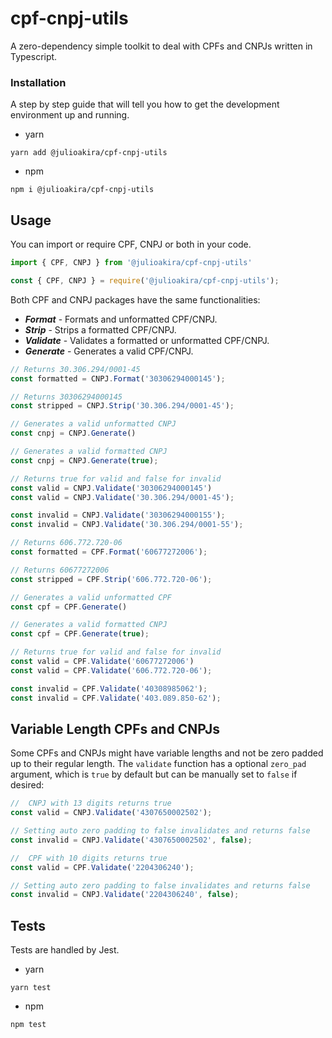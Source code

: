 # cpf-cnpj-utils

A zero-dependency simple toolkit to deal with CPFs and CNPJs written in Typescript.

### Installation

A step by step guide that will tell you how to get the development environment up and running.

- yarn
```
yarn add @julioakira/cpf-cnpj-utils
```

- npm
```
npm i @julioakira/cpf-cnpj-utils
```

## Usage

You can import or require CPF, CNPJ or both in your code.

```js
import { CPF, CNPJ } from '@julioakira/cpf-cnpj-utils'

const { CPF, CNPJ } = require('@julioakira/cpf-cnpj-utils');
```

Both CPF and CNPJ packages have the same functionalities:

- ***Format*** - Formats and unformatted CPF/CNPJ.
- ***Strip*** - Strips a formatted CPF/CNPJ.
- ***Validate*** - Validates a formatted or unformatted CPF/CNPJ.
- ***Generate*** - Generates a valid CPF/CNPJ.

```js
// Returns 30.306.294/0001-45
const formatted = CNPJ.Format('30306294000145');

// Returns 30306294000145
const stripped = CNPJ.Strip('30.306.294/0001-45');

// Generates a valid unformatted CNPJ
const cnpj = CNPJ.Generate()

// Generates a valid formatted CNPJ
const cnpj = CNPJ.Generate(true);

// Returns true for valid and false for invalid
const valid = CNPJ.Validate('30306294000145')
const valid = CNPJ.Validate('30.306.294/0001-45');

const invalid = CNPJ.Validate('30306294000155');
const invalid = CNPJ.Validate('30.306.294/0001-55');
```

```js
// Returns 606.772.720-06
const formatted = CPF.Format('60677272006');

// Returns 60677272006
const stripped = CPF.Strip('606.772.720-06');

// Generates a valid unformatted CPF
const cpf = CPF.Generate()

// Generates a valid formatted CNPJ
const cpf = CPF.Generate(true);

// Returns true for valid and false for invalid
const valid = CPF.Validate('60677272006')
const valid = CPF.Validate('606.772.720-06');

const invalid = CPF.Validate('40308985062');
const invalid = CPF.Validate('403.089.850-62');
```

## Variable Length CPFs and CNPJs

Some CPFs and CNPJs might have variable lengths and not be zero padded up to their regular length. The `validate` function has a optional `zero_pad` argument, which is `true` by default but can be manually set to `false` if desired:

```js
//  CNPJ with 13 digits returns true
const valid = CNPJ.Validate('4307650002502');

// Setting auto zero padding to false invalidates and returns false
const invalid = CNPJ.Validate('4307650002502', false);

```

```js
//  CPF with 10 digits returns true
const valid = CPF.Validate('2204306240');

// Setting auto zero padding to false invalidates and returns false
const invalid = CNPJ.Validate('2204306240', false);

```


## Tests

Tests are handled by Jest.

- yarn
```
yarn test
```

- npm
```
npm test
```


